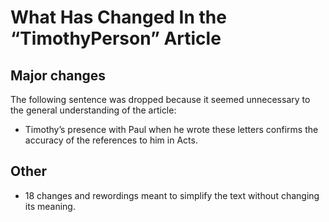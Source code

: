 # What Has Changed In the “TimothyPerson” Article

## Major changes
The following sentence was dropped because it seemed unnecessary to the general understanding of the article:
- Timothy’s presence with Paul when he wrote these letters confirms the accuracy of the references to him in Acts.

## Other
- 18 changes and rewordings meant to simplify the text without changing its meaning.
